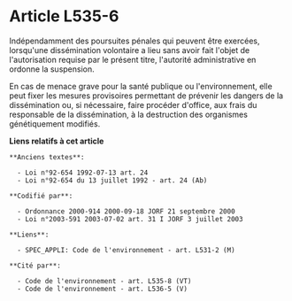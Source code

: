 # Article L535-6

Indépendamment des poursuites pénales qui peuvent être exercées, lorsqu'une dissémination volontaire a lieu sans avoir fait
l'objet de l'autorisation requise par le présent titre, l'autorité administrative en ordonne la suspension.

En cas de menace grave pour la santé publique ou l'environnement, elle peut fixer les mesures provisoires permettant de
prévenir les dangers de la dissémination ou, si nécessaire, faire procéder d'office, aux frais du responsable de la
dissémination, à la destruction des organismes génétiquement modifiés.

**Liens relatifs à cet article**

	**Anciens textes**:

	  - Loi n°92-654 1992-07-13 art. 24
	  - Loi n°92-654 du 13 juillet 1992 - art. 24 (Ab)

	**Codifié par**:

	  - Ordonnance 2000-914 2000-09-18 JORF 21 septembre 2000
	  - Loi n°2003-591 2003-07-02 art. 31 I JORF 3 juillet 2003

	**Liens**:

	  - SPEC_APPLI: Code de l'environnement - art. L531-2 (M)

	**Cité par**:

	  - Code de l'environnement - art. L535-8 (VT)
	  - Code de l'environnement - art. L536-5 (V)

